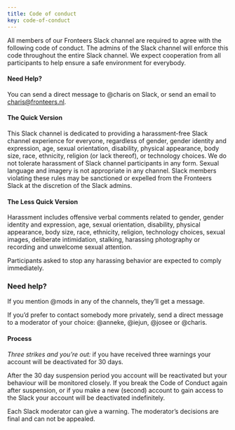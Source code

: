 ```yaml
---
title: Code of conduct
key: code-of-conduct
---
```

All members of our Fronteers Slack channel are required to agree with the following code of conduct. The admins of the Slack channel will enforce this code throughout the entire Slack channel. We expect cooperation from all participants to help ensure a safe environment for everybody.

#### Need Help?

You can send a direct message to @charis on Slack, or send an email to charis@fronteers.nl.

#### The Quick Version

This Slack channel is dedicated to providing a harassment-free Slack channel experience for everyone, regardless of gender, gender identity and expression, age, sexual orientation, disability, physical appearance, body size, race, ethnicity, religion (or lack thereof), or technology choices. We do not tolerate harassment of Slack channel participants in any form. Sexual language and imagery is not appropriate in any channel. Slack members violating these rules may be sanctioned or expelled from the Fronteers Slack at the discretion of the Slack admins.

#### The Less Quick Version

Harassment includes offensive verbal comments related to gender, gender identity and expression, age, sexual orientation, disability, physical appearance, body size, race, ethnicity, religion, technology choices, sexual images, deliberate intimidation, stalking, harassing photography or recording and unwelcome sexual attention.

Participants asked to stop any harassing behavior are expected to comply immediately.

### Need help?

If you mention @mods in any of the channels, they’ll get a message.

If you’d prefer to contact somebody more privately, send a direct message to a moderator of your choice: @anneke, @iejun, @josee or @charis.

#### Process

*Three strikes and you’re out:* if you have received three warnings your account will be deactivated for 30 days.

After the 30 day suspension period you account will be reactivated but your behaviour will be monitored closely. If you break the Code of Conduct again after suspension, or if you make a new (second) account to gain access to the Slack your account will be deactivated indefinitely.

Each Slack moderator can give a warning. The moderator’s decisions are final and can not be appealed.
